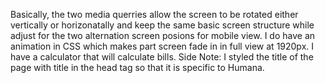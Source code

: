 Basically, the two media querries allow the screen to be rotated either vertically or horizonatally and keep the same basic screen structure while adjust for the two alternation screen posions for mobile view. I do have an animation in CSS which makes part screen fade in in full view at 1920px. I have a calculator that will calculate bills. Side Note: I styled the title of the page with title in the head tag so that it is specific to Humana. 